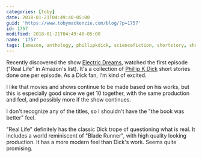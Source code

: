 ```yaml
---
categories: [toby]
date: 2018-01-21T04:49:40-05:00
guid: 'https://www.tobymackenzie.com/blog/?p=1757'
id: 1757
modified: 2018-01-21T04:49:40-05:00
name: '1757'
tags: [amazon, anthology, phillipkdick, sciencefiction, shortstory, show, story, tv]
---
```


Recently discovered the show [Electric Dreams](https://en.wikipedia.org/wiki/Electric_Dreams_(2017_TV_series)), watched the first episode ("Real Life" in Amazon's list).  It's a collection of [Phillip K Dick](https://en.wikipedia.org/wiki/Phillip_K_Dick) short stories done one per episode.<!--more-->  As a Dick fan, I'm kind of excited.

I like that movies and shows continue to be made based on his works, but this is especially good since we get 10 together, with the same production and feel, and possibly more if the show continues.

I don't recognize any of the titles, so I shouldn't have the "the book was better" feel.

"Real Life" definitely has the classic Dick trope of questioning what is real.  It includes a world reminiscent of "Blade Runner", with high quality looking production.  It has a more modern feel than Dick's work.  Seems quite promising.
